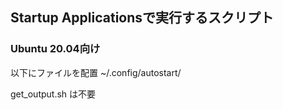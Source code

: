 ## Startup Applicationsで実行するスクリプト
### Ubuntu 20.04向け

以下にファイルを配置
~/.config/autostart/

get_output.sh は不要
